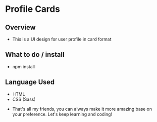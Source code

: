 # Profile Cards

## Overview
- This is a UI design for user profile in card format

## What to do / install
- npm install

## Language Used
- HTML
- CSS (Sass)

* That's all my friends, you can always make it more amazing base on your preference. Let's keep learning and coding!
